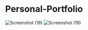 # Personal-Portfolio

![Screenshot (18)](https://user-images.githubusercontent.com/15875200/115123084-0117f900-9fd9-11eb-9019-01c3c55557cd.png)
![Screenshot (19)](https://user-images.githubusercontent.com/15875200/115123085-02492600-9fd9-11eb-8e51-8bd697c5625f.png)
